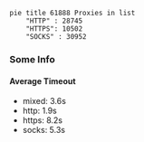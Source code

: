 
```mermaid
pie title 61888 Proxies in list
    "HTTP" : 28745
    "HTTPS": 10502
    "SOCKS" : 30952
```

### Some Info
#### Average Timeout

- mixed: 3.6s
- http: 1.9s
- https: 8.2s
- socks: 5.3s
